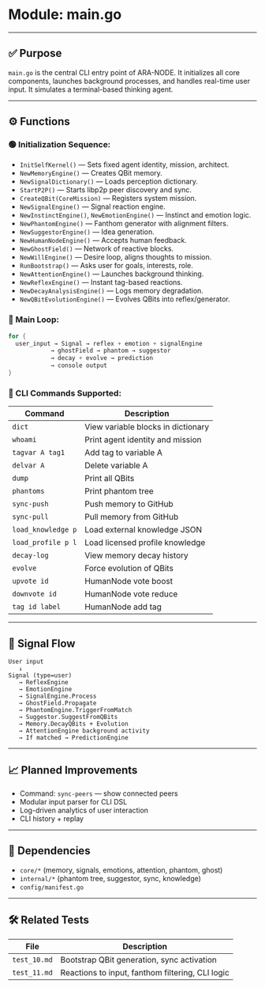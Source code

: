 # Module: main.go

---

## ✅ Purpose

`main.go` is the central CLI entry point of ARA-NODE. It initializes all core components, launches background processes, and handles real-time user input. It simulates a terminal-based thinking agent.

---

## ⚙️ Functions

### 🟢 Initialization Sequence:

* `InitSelfKernel()` — Sets fixed agent identity, mission, architect.
* `NewMemoryEngine()` — Creates QBit memory.
* `NewSignalDictionary()` — Loads perception dictionary.
* `StartP2P()` — Starts libp2p peer discovery and sync.
* `CreateQBit(CoreMission)` — Registers system mission.
* `NewSignalEngine()` — Signal reaction engine.
* `NewInstinctEngine()`, `NewEmotionEngine()` — Instinct and emotion logic.
* `NewPhantomEngine()` — Fanthom generator with alignment filters.
* `NewSuggestorEngine()` — Idea generation.
* `NewHumanNodeEngine()` — Accepts human feedback.
* `NewGhostField()` — Network of reactive blocks.
* `NewWillEngine()` — Desire loop, aligns thoughts to mission.
* `RunBootstrap()` — Asks user for goals, interests, role.
* `NewAttentionEngine()` — Launches background thinking.
* `NewReflexEngine()` — Instant tag-based reactions.
* `NewDecayAnalysisEngine()` — Logs memory degradation.
* `NewQBitEvolutionEngine()` — Evolves QBits into reflex/generator.

### 🔁 Main Loop:

```go
for {
  user_input → Signal → reflex + emotion + signalEngine
            → ghostField → phantom → suggestor
            → decay + evolve → prediction
            → console output
}
```

### 🧪 CLI Commands Supported:

| Command            | Description                        |
| ------------------ | ---------------------------------- |
| `dict`             | View variable blocks in dictionary |
| `whoami`           | Print agent identity and mission   |
| `tagvar A tag1`    | Add tag to variable A              |
| `delvar A`         | Delete variable A                  |
| `dump`             | Print all QBits                    |
| `phantoms`         | Print phantom tree                 |
| `sync-push`        | Push memory to GitHub              |
| `sync-pull`        | Pull memory from GitHub            |
| `load_knowledge p` | Load external knowledge JSON       |
| `load_profile p l` | Load licensed profile knowledge    |
| `decay-log`        | View memory decay history          |
| `evolve`           | Force evolution of QBits           |
| `upvote id`        | HumanNode vote boost               |
| `downvote id`      | HumanNode vote reduce              |
| `tag id label`     | HumanNode add tag                  |

---

## 🧠 Signal Flow

```
User input
   ↓
Signal (type=user)
   → ReflexEngine
   → EmotionEngine
   → SignalEngine.Process
   → GhostField.Propagate
   → PhantomEngine.TriggerFromMatch
   → Suggestor.SuggestFromQBits
   → Memory.DecayQBits + Evolution
   → AttentionEngine background activity
   → If matched → PredictionEngine
```

---

## 📈 Planned Improvements

* Command: `sync-peers` — show connected peers
* Modular input parser for CLI DSL
* Log-driven analytics of user interaction
* CLI history + replay

---

## 📂 Dependencies

* `core/*` (memory, signals, emotions, attention, phantom, ghost)
* `internal/*` (phantom tree, suggestor, sync, knowledge)
* `config/manifest.go`

---

## 🛠 Related Tests

| File         | Description                                      |
| ------------ | ------------------------------------------------ |
| `test_10.md` | Bootstrap QBit generation, sync activation       |
| `test_11.md` | Reactions to input, fanthom filtering, CLI logic |
